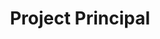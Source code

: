 ---
name: Albert Peetoom
draft: false
title: Project Principal
quote: >-
  “At Merritt I have been able to bring my experience as a professional yacht
  builder to bear on both Merritt’s heritage of residential work, as well as its
  super yacht category. Finding new challenges in both continually drives me and
  my team to new levels of success. “
details:
image: /uploads/abp.jpg
display_number: 8
lang: en
_comments:
  image: file should be ~600px wide
  lang: '''en'' for english, ''de'' for german (lowercase)'
  draft: drafts are saved but not published
---